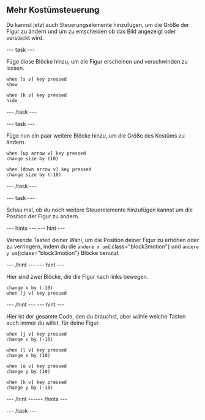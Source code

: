 ## Mehr Kostümsteuerung

Du kannst jetzt auch Steuerungselemente hinzufügen, um die Größe der Figur zu ändern und um zu entscheiden ob das Bild angezeigt oder versteckt wird.

--- task ---

Füge diese Blöcke hinzu, um die Figur erscheinen und verschwinden zu lassen.

```blocks3
when [s v] key pressed
show

when [h v] key pressed
hide
```

--- /task ---

--- task ---

Füge nun ein paar weitere Blöcke hinzu, um die Größe des Kostüms zu ändern.

```blocks3
when [up arrow v] key pressed
change size by (10)

when [down arrow v] key pressed
change size by (-10)
```

--- /task ---

--- task ---

Schau mal, ob du noch weitere Steuerelemente hinzufügen kannst um die Position der Figur zu ändern.

--- hints ---
 --- hint ---

Verwende Tasten deiner Wahl, um die Position deiner Figur zu erhöhen oder zu verringern, indem du die `ändere x um`{:class="block3motion"} und `ändere y um`{:class="block3motion"} Blöcke benutzt

--- /hint --- --- hint ---

Hier sind zwei Blöcke, die die Figur nach links bewegen.

```blocks3
change x by (-10)
when [j v] key pressed
```

--- /hint --- --- hint ---

Hier ist der gesamte Code, den du brauchst, aber wähle welche Tasten auch immer du willst, für deine Figur.

```blocks3
when [j v] key pressed
change x by (-10)

when [l v] key pressed
change x by (10)

when [o v] key pressed
change y by (10)

when [k v] key pressed
change y by (-10)
```

--- /hint ------ /hints ---



--- /task ---



